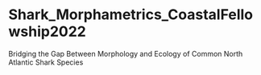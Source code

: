 # Shark_Morphametrics_CoastalFellowship2022
Bridging the Gap Between Morphology and Ecology of Common North Atlantic Shark Species
